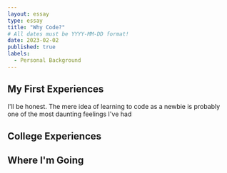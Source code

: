 ```yaml
---
layout: essay
type: essay
title: "Why Code?"
# All dates must be YYYY-MM-DD format!
date: 2023-02-02
published: true
labels:
  - Personal Background
---
```


## My First Experiences

I'll be honest. The mere idea of learning to code as a newbie is probably one of the most daunting feelings I've had 

## College Experiences

## Where I'm Going
